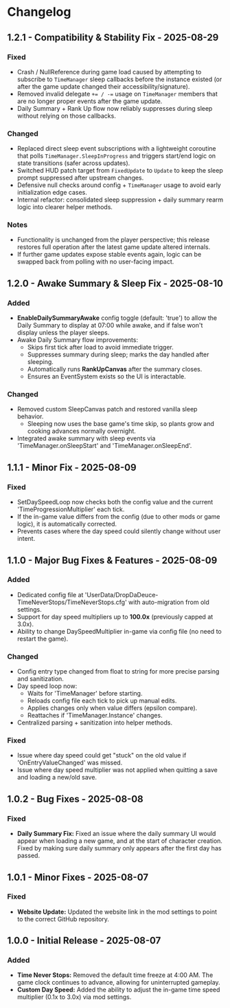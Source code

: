 # Changelog

## 1.2.1 - Compatibility & Stability Fix - 2025-08-29
### Fixed
- Crash / NullReference during game load caused by attempting to subscribe to `TimeManager` sleep callbacks before the instance existed (or after the game update changed their accessibility/signature).
- Removed invalid delegate `+= / -=` usage on `TimeManager` members that are no longer proper events after the game update.
- Daily Summary + Rank Up flow now reliably suppresses during sleep without relying on those callbacks.

### Changed
- Replaced direct sleep event subscriptions with a lightweight coroutine that polls `TimeManager.SleepInProgress` and triggers start/end logic on state transitions (safer across updates).
- Switched HUD patch target from `FixedUpdate` to `Update` to keep the sleep prompt suppressed after upstream changes.
- Defensive null checks around config + `TimeManager` usage to avoid early initialization edge cases.
- Internal refactor: consolidated sleep suppression + daily summary rearm logic into clearer helper methods.

### Notes
- Functionality is unchanged from the player perspective; this release restores full operation after the latest game update altered internals.
- If further game updates expose stable events again, logic can be swapped back from polling with no user-facing impact.

## 1.2.0 - Awake Summary & Sleep Fix - 2025-08-10

### Added
- **EnableDailySummaryAwake** config toggle (default: 'true') to allow the Daily Summary to display at 07:00 while awake, and if false won't display unless the player sleeps.
- Awake Daily Summary flow improvements:
  - Skips first tick after load to avoid immediate trigger.
  - Suppresses summary during sleep; marks the day handled after sleeping.
  - Automatically runs **RankUpCanvas** after the summary closes.
  - Ensures an EventSystem exists so the UI is interactable.

### Changed
- Removed custom SleepCanvas patch and restored vanilla sleep behavior.
  - Sleeping now uses the base game's time skip, so plants grow and cooking advances normally overnight.
- Integrated awake summary with sleep events via 'TimeManager.onSleepStart' and 'TimeManager.onSleepEnd'.

## 1.1.1 - Minor Fix - 2025-08-09
### Fixed
- SetDaySpeedLoop now checks both the config value and the current 'TimeProgressionMultiplier' each tick.
- If the in-game value differs from the config (due to other mods or game logic), it is automatically corrected.
- Prevents cases where the day speed could silently change without user intent.

## 1.1.0 - Major Bug Fixes & Features - 2025-08-09
### Added
- Dedicated config file at 'UserData/DropDaDeuce-TimeNeverStops/TimeNeverStops.cfg' with auto-migration from old settings.
- Support for day speed multipliers up to **100.0x** (previously capped at 3.0x).
- Ability to change DaySpeedMultiplier in-game via config file (no need to restart the game).

### Changed
- Config entry type changed from float to string for more precise parsing and sanitization.
- Day speed loop now:
  - Waits for 'TimeManager' before starting.
  - Reloads config file each tick to pick up manual edits.
  - Applies changes only when value differs (epsilon compare).
  - Reattaches if 'TimeManager.Instance' changes.
- Centralized parsing + sanitization into helper methods.

### Fixed
- Issue where day speed could get "stuck" on the old value if 'OnEntryValueChanged' was missed.
- Issue where day speed multiplier was not applied when quitting a save and loading a new/old save.

## 1.0.2 - Bug Fixes - 2025-08-08
### Fixed
- **Daily Summary Fix:** Fixed an issue where the daily summary UI would appear when loading a new game, and at the start of character creation. Fixed by making sure daily summary only appears after the first day has passed.

## 1.0.1 - Minor Fixes - 2025-08-07
### Fixed
- **Website Update:** Updated the website link in the mod settings to point to the correct GitHub repository.

## 1.0.0 - Initial Release - 2025-08-07
### Added
- **Time Never Stops:** Removed the default time freeze at 4:00 AM. The game clock continues to advance, allowing for uninterrupted gameplay.
- **Custom Day Speed:** Added the ability to adjust the in-game time speed multiplier (0.1x to 3.0x) via mod settings.